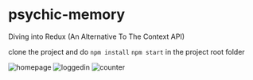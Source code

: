 # psychic-memory
Diving into Redux (An Alternative To The Context API)

clone the project and do
```npm install```
```npm start``` in the project root folder

![homepage](https://user-images.githubusercontent.com/49444980/128048711-427d9d76-a32c-4cb5-a333-0e8be0af0b2a.png)
![loggedin](https://user-images.githubusercontent.com/49444980/128048716-9a34ec9d-fff6-4f5d-aa9f-a13748a3fab2.png)
![counter](https://user-images.githubusercontent.com/49444980/128048695-f04fc36d-36ab-4ccc-9c6a-a07f4d0edf67.png)
